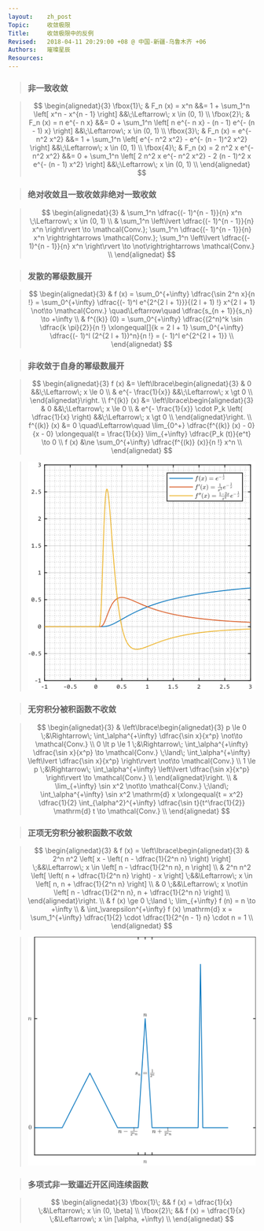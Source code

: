 ```yaml
---
layout:    zh_post
Topic:     收敛极限
Title:     收敛极限中的反例
Revised:   2018-04-11 20:29:00 +08 @ 中国-新疆-乌鲁木齐 +06
Authors:   璀璨星辰
Resources:
---
```


> ### 非一致收敛

> $$
> \begin{alignedat}{3}
> \fbox{1}\; & F_n (x) = x^n                   &&= 1 + \sum_1^n \left[ x^n - x^{n - 1} \right]                                         &&\;\Leftarrow\; x \in (0, 1) \\
> \fbox{2}\; & F_n (x) = n e^{- n x}           &&= 0 + \sum_1^n \left[ n e^{- n x} - (n - 1) e^{- (n - 1) x} \right]                   &&\;\Leftarrow\; x \in (0, 1) \\
> \fbox{3}\; & F_n (x) = e^{- n^2 x^2}         &&= 1 + \sum_1^n \left[ e^{- n^2 x^2} - e^{- (n - 1)^2 x^2} \right]                     &&\;\Leftarrow\; x \in (0, 1) \\
> \fbox{4}\; & F_n (x) = 2 n^2 x e^{- n^2 x^2} &&= 0 + \sum_1^n \left[ 2 n^2 x e^{- n^2 x^2} - 2 (n - 1)^2 x e^{- (n - 1) x^2} \right] &&\;\Leftarrow\; x \in (0, 1) \\
> \end{alignedat}
> $$
>

> ### 绝对收敛且一致收敛非绝对一致收敛

> $$
> \begin{alignedat}{3}
> & \sum_1^n \dfrac{(- 1)^{n - 1}}{n} x^n \;\Leftarrow\; x \in (0, 1) \\
> & \sum_1^n \left\lvert \dfrac{(- 1)^{n - 1}}{n} x^n \right\rvert \to \mathcal{Conv.}; \sum_1^n \dfrac{(- 1)^{n - 1}}{n} x^n \rightrightarrows \mathcal{Conv.}; \sum_1^n \left\lvert \dfrac{(- 1)^{n - 1}}{n} x^n \right\rvert \to \not\rightrightarrows \mathcal{Conv.} \\
> \end{alignedat}
> $$
>

> ### 发散的幂级数展开

> $$
> \begin{alignedat}{3}
> & f (x) = \sum_0^{+\infty} \dfrac{\sin 2^n x}{n !} = \sum_0^{+\infty} \dfrac{(- 1)^l e^{2^{2 l + 1}}}{(2 l + 1) !} x^{2 l + 1} \not\to \mathcal{Conv.} \quad\Leftarrow\quad \dfrac{s_{n + 1}}{s_n} \to +\infty \\
> & f^{(k)} (0) = \sum_0^{+\infty} \dfrac{(2^n)^k \sin \dfrac{k \pi}{2}}{n !} \xlongequal[]{k = 2 l + 1} \sum_0^{+\infty} \dfrac{(- 1)^l (2^{2 l + 1})^n}{n !} = (- 1)^l e^{2^{2 l + 1}} \\
> \end{alignedat}
> $$
>

> ### 非收敛于自身的幂级数展开

> $$
> \begin{alignedat}{3}
>       f (x) &= \left\lbrace\begin{alignedat}{3}
>                & 0                 &&\;\Leftarrow\; x \le 0 \\
>                & e^{- \frac{1}{x}} &&\;\Leftarrow\; x \gt 0 \\
>                \end{alignedat}\right. \\
> f^{(k)} (x) &= \left\lbrace\begin{alignedat}{3}
>                & 0                                                       &&\;\Leftarrow\; x \le 0 \\
>                & e^{- \frac{1}{x}} \cdot P_k \left( \dfrac{1}{x} \right) &&\;\Leftarrow\; x \gt 0 \\
>                \end{alignedat}\right. \\
> f^{(k)} (x) &= 0 \quad\Leftarrow\quad \lim_{0^+} \dfrac{f^{(k)} (x) - 0}{x - 0} \xlongequal{t = \frac{1}{x}} \lim_{+\infty} \dfrac{P_k (t)}{e^t} \to 0 \\
>       f (x) &\ne \sum_0^{+\infty} \dfrac{f^{(k)} (x)}{n !} x^n \\
> \end{alignedat}
> $$
>

> ![max-width:360px;](figures/Power_Series_not_Convergent_to_Itself.svg)

> ### 无穷积分被积函数不收敛

> $$
> \begin{alignedat}{3}
> & \left\lbrace\begin{alignedat}{3}
>         p \le 0 \;&\Rightarrow\; \int_\alpha^{+\infty} \dfrac{\sin x}{x^p} \not\to \mathcal{Conv.} \\
>   0 \lt p \le 1 \;&\Rightarrow\; \int_\alpha^{+\infty} \dfrac{\sin x}{x^p} \to \mathcal{Conv.} \;\land\; \int_\alpha^{+\infty} \left\lvert \dfrac{\sin x}{x^p} \right\rvert \not\to \mathcal{Conv.} \\
>         1 \le p \;&\Rightarrow\; \int_\alpha^{+\infty} \left\lvert \dfrac{\sin x}{x^p} \right\rvert \to \mathcal{Conv.} \\
>   \end{alignedat}\right. \\
> & \lim_{+\infty} \sin x^2 \not\to \mathcal{Conv.} \;\land\; \int_\alpha^{+\infty} \sin x^2 \mathrm{d} x \xlongequal{t = x^2} \dfrac{1}{2} \int_{\alpha^2}^{+\infty} \dfrac{\sin t}{t^\frac{1}{2}} \mathrm{d} t \to \mathcal{Conv.} \\
> \end{alignedat}
> $$
>

> ### 正项无穷积分被积函数不收敛

> $$
> \begin{alignedat}{3}
> & f (x) = \left\lbrace\begin{alignedat}{3}
>           & 2^n n^2 \left[ x - \left( n - \dfrac{1}{2^n n} \right) \right] \;&&\Leftarrow\; x \in \left[ n - \dfrac{1}{2^n n}, n \right] \\
>           & 2^n n^2 \left[ \left( n + \dfrac{1}{2^n n} \right) - x \right] \;&&\Leftarrow\; x \in \left[ n, n + \dfrac{1}{2^n n} \right] \\
>           & 0                                                              \;&&\Leftarrow\; x \not\in \left[ n - \dfrac{1}{2^n n}, n + \dfrac{1}{2^n n} \right] \\
>           \end{alignedat}\right. \\
> & f (x) \ge 0 \;\land \; \lim_{+\infty} f (n) = n \to +\infty \\
> & \int_\varepsilon^{+\infty} f (x) \mathrm{d} x = \sum_1^{+\infty} \dfrac{1}{2} \cdot \dfrac{1}{2^{n - 1} n} \cdot n = 1 \\
> \end{alignedat}
> $$
>

> ![max-width:360px;](figures/Integrand_of_Infinite_Integral_not_Convergent.svg)

> ### 多项式非一致逼近开区间连续函数

> $$
> \begin{alignedat}{3}
> \fbox{1}\; && f (x) = \dfrac{1}{x} \;&\Leftarrow\; x \in (0, \beta] \\
> \fbox{2}\; && f (x) = \dfrac{1}{x} \;&\Leftarrow\; x \in [\alpha, +\infty) \\
> \end{alignedat}
> $$
>